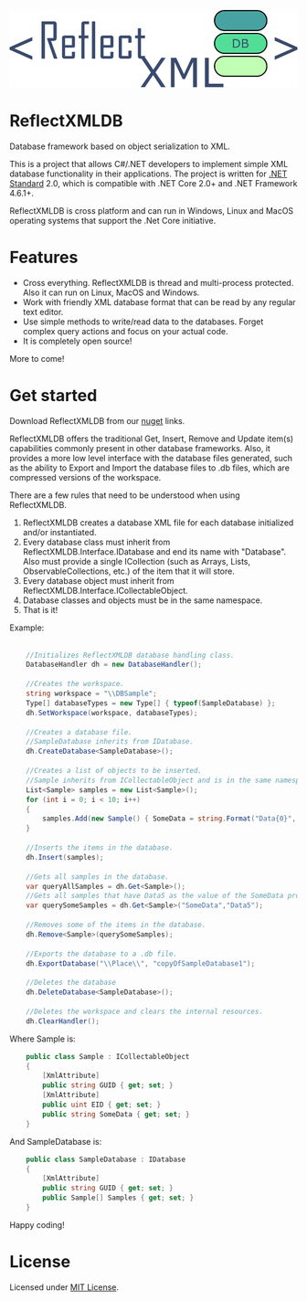 ![Image description](https://github.com/Fe-Bell/ReflectXMLDB/blob/master/rxdblogo.png)

# ReflectXMLDB
Database framework based on object serialization to XML.

This is a project that allows C#/.NET developers to implement simple XML database functionality in their applications. The project is written for [.NET Standard](https://docs.microsoft.com/en-us/dotnet/standard/net-standard) 2.0, which is compatible with .NET Core 2.0+ and .NET Framework 4.6.1+.

ReflectXMLDB is cross platform and can run in Windows, Linux and MacOS operating systems that support the .Net Core initiative.

# Features
- Cross everything. ReflectXMLDB is thread and multi-process protected. Also it can run on Linux, MacOS and Windows.
- Work with friendly XML database format that can be read by any regular text editor.
- Use simple methods to write/read data to the databases. Forget complex query actions and focus on your actual code.
- It is completely open source!

More to come!

# Get started
Download ReflectXMLDB from our [nuget](https://www.nuget.org/packages/ReflectXMLDB/) links.

ReflectXMLDB offers the traditional Get, Insert, Remove and Update item(s) capabilities commonly present in other database frameworks. Also, it provides a more low level interface with the database files generated, such as the ability to Export and Import the database files to .db files, which are compressed versions of the workspace.

There are a few rules that need to be understood when using ReflectXMLDB.
1. ReflectXMLDB creates a database XML file for each database initialized and/or instantiated.
2. Every database class must inherit from ReflectXMLDB.Interface.IDatabase and end its name with "Database". Also must provide a single ICollection (such as Arrays, Lists, ObservableCollections, etc.) of the item that it will store.
3. Every database object must inherit from ReflectXMLDB.Interface.ICollectableObject.
4. Database classes and objects must be in the same namespace.
5. That is it!

Example:
```csharp

    //Initializes ReflectXMLDB database handling class.
    DatabaseHandler dh = new DatabaseHandler();

    //Creates the workspace.
    string workspace = "\\DBSample";
    Type[] databaseTypes = new Type[] { typeof(SampleDatabase) };
    dh.SetWorkspace(workspace, databaseTypes);
    
    //Creates a database file.
    //SampleDatabase inherits from IDatabase.
    dh.CreateDatabase<SampleDatabase>();

    //Creates a list of objects to be inserted.
    //Sample inherits from ICollectableObject and is in the same namespace of SampleDatabase
    List<Sample> samples = new List<Sample>();
    for (int i = 0; i < 10; i++)
    {
        samples.Add(new Sample() { SomeData = string.Format("Data{0}", i) });
    }

    //Inserts the items in the database.
    dh.Insert(samples);

    //Gets all samples in the database.
    var queryAllSamples = dh.Get<Sample>();
    //Gets all samples that have Data5 as the value of the SomeData property.
    var querySomeSamples = dh.Get<Sample>("SomeData","Data5");

    //Removes some of the items in the database.
    dh.Remove<Sample>(querySomeSamples);

    //Exports the database to a .db file.
    dh.ExportDatabase("\\Place\\", "copyOfSampleDatabase1");

    //Deletes the database
    dh.DeleteDatabase<SampleDatabase>();

    //Deletes the workspace and clears the internal resources.
    dh.ClearHandler();
```
Where Sample is:
```csharp
    public class Sample : ICollectableObject
    {
        [XmlAttribute]
        public string GUID { get; set; }
        [XmlAttribute]
        public uint EID { get; set; }
        public string SomeData { get; set; }
    }
```
And SampleDatabase is:
```csharp
    public class SampleDatabase : IDatabase
    {
        [XmlAttribute]
        public string GUID { get; set; }
        public Sample[] Samples { get; set; }
    }
```

Happy coding!

# License
Licensed under [MIT License](https://github.com/Fe-Bell/ReflectXMLDB/blob/master/LICENSE).
